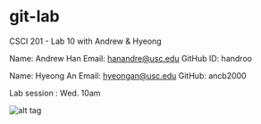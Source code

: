 git-lab
=======

CSCI 201 - Lab 10 with Andrew & Hyeong

Name: Andrew Han
Email: hanandre@usc.edu
GitHub ID: handroo

Name: Hyeong An
Email: hyeongan@usc.edu
GitHub: ancb2000

Lab session : Wed. 10am 

![alt tag]([URL=http://s403.photobucket.com/user/timetorocck/media/img.png.html][IMG]http://i403.photobucket.com/albums/pp112/timetorocck/img.png[/IMG][/URL])